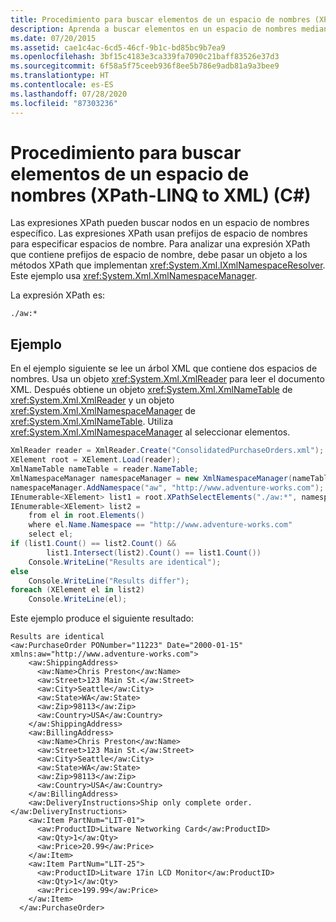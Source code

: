 ```yaml
---
title: Procedimiento para buscar elementos de un espacio de nombres (XPath-LINQ to XML) (C#)
description: Aprenda a buscar elementos en un espacio de nombres mediante una expresión XPath. Vea un ejemplo en el que se lee un árbol XML que contiene dos espacios de nombres.
ms.date: 07/20/2015
ms.assetid: cae1c4ac-6cd5-46cf-9b1c-bd85bc9b7ea9
ms.openlocfilehash: 3bf15c4183e3ca339fa7090c21baff83526e37d3
ms.sourcegitcommit: 6f58a5f75ceeb936f8ee5b786e9adb81a9a3bee9
ms.translationtype: HT
ms.contentlocale: es-ES
ms.lasthandoff: 07/28/2020
ms.locfileid: "87303236"
---
```

# <a name="how-to-find-elements-in-a-namespace-xpath-linq-to-xml-c"></a>Procedimiento para buscar elementos de un espacio de nombres (XPath-LINQ to XML) (C#)

Las expresiones XPath pueden buscar nodos en un espacio de nombres específico. Las expresiones XPath usan prefijos de espacio de nombres para especificar espacios de nombre. Para analizar una expresión XPath que contiene prefijos de espacio de nombre, debe pasar un objeto a los métodos XPath que implementan <xref:System.Xml.IXmlNamespaceResolver>. Este ejemplo usa <xref:System.Xml.XmlNamespaceManager>.

La expresión XPath es:

`./aw:*`

## <a name="example"></a>Ejemplo

En el ejemplo siguiente se lee un árbol XML que contiene dos espacios de nombres. Usa un objeto <xref:System.Xml.XmlReader> para leer el documento XML. Después obtiene un objeto <xref:System.Xml.XmlNameTable> de <xref:System.Xml.XmlReader> y un objeto <xref:System.Xml.XmlNamespaceManager> de <xref:System.Xml.XmlNameTable>. Utiliza <xref:System.Xml.XmlNamespaceManager> al seleccionar elementos.

```csharp
XmlReader reader = XmlReader.Create("ConsolidatedPurchaseOrders.xml");
XElement root = XElement.Load(reader);
XmlNameTable nameTable = reader.NameTable;
XmlNamespaceManager namespaceManager = new XmlNamespaceManager(nameTable);
namespaceManager.AddNamespace("aw", "http://www.adventure-works.com");
IEnumerable<XElement> list1 = root.XPathSelectElements("./aw:*", namespaceManager);
IEnumerable<XElement> list2 =
    from el in root.Elements()
    where el.Name.Namespace == "http://www.adventure-works.com"
    select el;
if (list1.Count() == list2.Count() &&
        list1.Intersect(list2).Count() == list1.Count())
    Console.WriteLine("Results are identical");
else
    Console.WriteLine("Results differ");
foreach (XElement el in list2)
    Console.WriteLine(el);
```

Este ejemplo produce el siguiente resultado:

```output
Results are identical
<aw:PurchaseOrder PONumber="11223" Date="2000-01-15" xmlns:aw="http://www.adventure-works.com">
    <aw:ShippingAddress>
      <aw:Name>Chris Preston</aw:Name>
      <aw:Street>123 Main St.</aw:Street>
      <aw:City>Seattle</aw:City>
      <aw:State>WA</aw:State>
      <aw:Zip>98113</aw:Zip>
      <aw:Country>USA</aw:Country>
    </aw:ShippingAddress>
    <aw:BillingAddress>
      <aw:Name>Chris Preston</aw:Name>
      <aw:Street>123 Main St.</aw:Street>
      <aw:City>Seattle</aw:City>
      <aw:State>WA</aw:State>
      <aw:Zip>98113</aw:Zip>
      <aw:Country>USA</aw:Country>
    </aw:BillingAddress>
    <aw:DeliveryInstructions>Ship only complete order.</aw:DeliveryInstructions>
    <aw:Item PartNum="LIT-01">
      <aw:ProductID>Litware Networking Card</aw:ProductID>
      <aw:Qty>1</aw:Qty>
      <aw:Price>20.99</aw:Price>
    </aw:Item>
    <aw:Item PartNum="LIT-25">
      <aw:ProductID>Litware 17in LCD Monitor</aw:ProductID>
      <aw:Qty>1</aw:Qty>
      <aw:Price>199.99</aw:Price>
    </aw:Item>
  </aw:PurchaseOrder>
```
